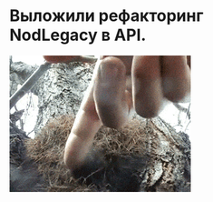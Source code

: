 # Выложили рефакторинг NodLegacy в API.

![Выложили рефакторинг NodLegacy в API.](../images/4c1bc464-552c-4bc7-b3c2-5038ca168196.gif)